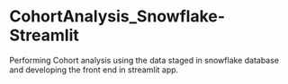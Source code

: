 # CohortAnalysis_Snowflake-Streamlit
Performing Cohort analysis using the data staged in snowflake database and developing the front end in streamlit app.
